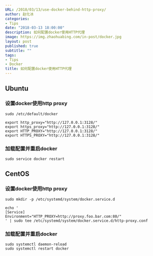 ```yaml
---
URL: /2018/03/13/use-docker-behind-http-proxy/
author: 赵化冰
categories:
- Tips
date: "2018-03-13 18:00:00"
description: 如何配置docker使用HTTP代理
image: https://img.zhaohuabing.com/in-post/docker.jpg
layout: post
published: true
subtitle: ""
tags:
- Tips
- Docker
title: 如何配置docker使用HTTP代理
---
```

## Ubuntu
### 设置docker使用http proxy
```
sudo /etc/default/docker

export http_proxy="http://127.0.0.1:3128/"
export https_proxy="http://127.0.0.1:3128/"
export HTTP_PROXY="http://127.0.0.1:3128/"
export HTTPS_PROXY="http://127.0.0.1:3128/"
```
<!--more-->
### 加载配置并重启docker
```
sudo service docker restart
```
## CentOS
### 设置docker使用http proxy
```
sudo mkdir -p /etc/systemd/system/docker.service.d

echo '
[Service]
Environment="HTTP_PROXY=http://proxy.foo.bar.com:80/"
' | sudo tee /etc/systemd/system/docker.service.d/http-proxy.conf
```

### 加载配置并重启docker
```
sudo systemctl daemon-reload
sudo systemctl restart docker
```
